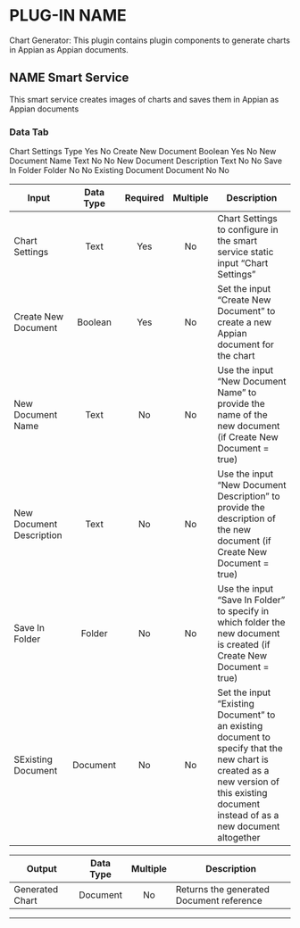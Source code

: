 # PLUG-IN NAME
Chart Generator: This plugin contains plugin components to generate charts in Appian as Appian documents.

## NAME Smart Service
This smart service creates images of charts and saves them in Appian as Appian documents

### Data Tab
Chart Settings	Type	Yes	No
Create New Document	Boolean	Yes	No
New Document Name	Text	No	No
New Document Description	Text	No	No
Save In Folder	Folder	No	No
Existing Document	Document	No	No


| Input                    | Data Type | Required | Multiple | Description |
| ------------------------ |:---------:|:--------:|:--------:| ----------- |
| Chart Settings           | Text      | Yes      | No       | Chart Settings to configure in the smart service static input “Chart Settings”|
| Create New Document      | Boolean   | Yes      | No       | Set the input “Create New Document” to create a new Appian document for the chart  |
| New Document Name        | Text      | No       | No       | Use the input “New Document Name” to provide the name of the new document (if Create New Document = true) |
| New Document Description | Text      | No       | No       | Use the input “New Document Description” to provide the description of the new document (if Create New Document = true) |
| Save In Folder           | Folder    | No       | No       | Use the input “Save In Folder” to specify in which folder the new document is created (if Create New Document = true) |
| SExisting Document       | Document  | No       | No       | Set the input “Existing Document” to an existing document to specify that the new chart is created as a new version of this existing document instead of as a new document altogether |

| Output              | Data Type | Multiple | Description |
| --------------------|:---------:|:--------:| ----------- |
| Generated Chart     | Document  | No       | Returns the generated Document reference |

---

